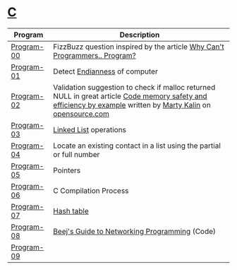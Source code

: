 # [C](https://en.wikipedia.org/wiki/C_(programming_language))

| Program                  | Description                        |
|--------------------------|------------------------------------|
| [Program-00](Program-00) | FizzBuzz question inspired by the article [Why Can't Programmers.. Program?](https://blog.codinghorror.com/why-cant-programmers-program/) |
| [Program-01](Program-01) | Detect [Endianness](https://en.wikipedia.org/wiki/Endianness) of computer |
| [Program-02](Program-02) | Validation suggestion to check if malloc returned NULL in great article [Code memory safety and efficiency by example](https://opensource.com/article/21/8/memory-programming-c) written by [Marty Kalin](https://condor.depaul.edu/mkalin/) on [opensource.com](https://opensource.com) |
| [Program-03](Program-03) | [Linked List](https://en.wikipedia.org/wiki/Linked_list) operations |
| [Program-04](Program-04) | Locate an existing contact in a list using the partial or full number |
| [Program-05](Program-05) | Pointers |
| [Program-06](Program-06) | C Compilation Process |
| [Program-07](Program-07) | [Hash table](https://en.wikipedia.org/wiki/Hash_table) |
| [Program-08](Program-08) | [Beej's Guide to Networking Programming](https://beej.us/guide/bgnet/) (Code) |
| [Program-09](Program-09) | |
